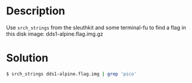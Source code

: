# Description
Use `srch_strings` from the sleuthkit and some terminal-fu to find a flag in this disk image: dds1-alpine.flag.img.gz

# Solution
```bash
$ srch_strings dds1-alpine.flag.img | grep 'pico'